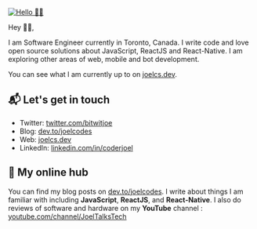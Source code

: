 [![Hello 👋🏻](https://i.ibb.co/JmLrV31/Github-1.png)][1]

Hey 👋🏻,

I am Software Engineer currently in Toronto, Canada. I write code and love open source
solutions about JavaScript, ReactJS and React-Native. I am exploring other areas of web, mobile and bot development.

You can see what I am currently up to on [joelcs.dev][1].

## 📬 Let's get in touch

- Twitter: [twitter.com/bitwitjoe][3]
- Blog: [dev.to/joelcodes][4]
- Web: [joelcs.dev][1]
- LinkedIn: [linkedin.com/in/coderjoel][2]

## 👷 My online hub 

You can find my blog posts on [dev.to/joelcodes][4]. I write about things
I am familiar with including **JavaScript**, **ReactJS**, and **React-Native**.
I also do reviews of software and hardware on my **YouTube** channel : [youtube.com/channel/JoelTalksTech][5]

[1]: https://joelcs.dev
[2]: https://www.linkedin.com/in/coderjoel/
[3]: https://twitter.com/bitwitjoe
[4]: https://dev.to/joelcodes
[5]: https://www.youtube.com/channel/UCrFpkY4jGdvS6e-kZNemqWg
